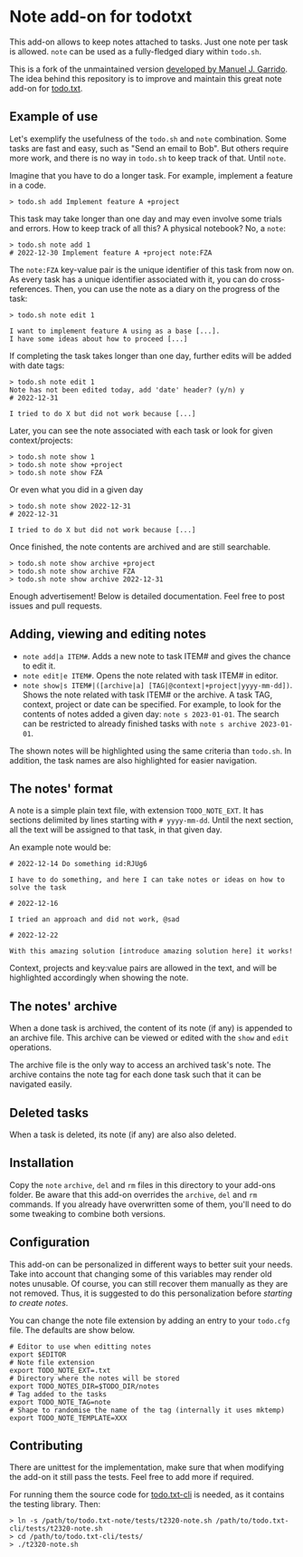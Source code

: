 # Note add-on for todotxt

This add-on allows to keep notes attached to tasks. Just one note per task is allowed.
`note` can be used as a fully-fledged diary within `todo.sh`.

This is a fork of the unmaintained version [developed by Manuel J. Garrido](https://github.com/mgarrido/todo.txt-cli/tree/note/todo.actions.d).
The idea behind this repository is to improve and maintain this great note add-on for [todo.txt](https://todotxt.org).

## Example of use

Let's exemplify the usefulness of the `todo.sh` and `note` combination.
Some tasks are fast and easy, such as "Send an email to Bob".
But others require more work, and there is no way in `todo.sh` to keep track of that. Until `note`.

Imagine that you have to do a longer task. For example, implement a feature in a code.
```
> todo.sh add Implement feature A +project
```
This task may take longer than one day and may even involve some trials and errors.
How to keep track of all this? A physical notebook? No, a `note`:
```
> todo.sh note add 1
# 2022-12-30 Implement feature A +project note:FZA
```
The `note:FZA` key-value pair is the unique identifier of this task from now on.
As every task has a unique identifier associated with it, you can do cross-references.
Then, you can use the note as a diary on the progress of the task:
```
> todo.sh note edit 1

I want to implement feature A using as a base [...].
I have some ideas about how to proceed [...]
```

If completing the task takes longer than one day, further edits will be added with date tags:
```
> todo.sh note edit 1
Note has not been edited today, add 'date' header? (y/n) y
# 2022-12-31

I tried to do X but did not work because [...]
```

Later, you can see the note associated with each task or look for given context/projects:
```
> todo.sh note show 1
> todo.sh note show +project
> todo.sh note show FZA
```
Or even what you did in a given day
```
> todo.sh note show 2022-12-31
# 2022-12-31

I tried to do X but did not work because [...]
```

Once finished, the note contents are archived and are still searchable.
```
> todo.sh note show archive +project
> todo.sh note show archive FZA
> todo.sh note show archive 2022-12-31
```

Enough advertisement! Below is detailed documentation.
Feel free to post issues and pull requests.

## Adding, viewing and editing notes

* `note add|a ITEM#`. Adds a new note to task ITEM# and gives the chance to edit it.
* `note edit|e ITEM#`. Opens the note related with task ITEM# in editor.
* `note show|s ITEM#|([archive|a] [TAG|@context|+project|yyyy-mm-dd])`. Shows the note related with task ITEM# or the archive.
  A task TAG, context, project or date can be specified. For example, to look for the contents of notes added a given day: `note s 2023-01-01`.
  The search can be restricted to already finished tasks with `note s archive 2023-01-01`.

The shown notes will be highlighted using the same criteria than `todo.sh`.
In addition, the task names are also highlighted for easier navigation.

## The notes' format

A note is a simple plain text file, with extension `TODO_NOTE_EXT`.
It has sections delimited by lines starting with `# yyyy-mm-dd`.
Until the next section, all the text will be assigned to that task, in that given day.

An example note would be:
```
# 2022-12-14 Do something id:RJUg6

I have to do something, and here I can take notes or ideas on how to solve the task

# 2022-12-16

I tried an approach and did not work, @sad

# 2022-12-22

With this amazing solution [introduce amazing solution here] it works!
```

Context, projects and key:value pairs are allowed in the text, and will be highlighted accordingly when showing the note.

## The notes' archive

When a done task is archived, the content of its note (if any) is appended to an archive file.
This archive can be viewed or edited with the `show` and `edit` operations.

The archive file is the only way to access an archived task's note.
The archive contains the note tag for each done task such that it can be navigated easily.

## Deleted tasks

When a task is deleted, its note (if any) are also also deleted.

## Installation

Copy the `note` `archive`, `del` and `rm` files in this directory to your add-ons folder.
Be aware that this add-on overrides the `archive`, `del` and `rm` commands.
If you already have overwritten some of them, you'll need to do some tweaking to combine both versions.

## Configuration

This add-on can be personalized in different ways to better suit your needs.
Take into account that changing some of this variables may render old notes unusable.
Of course, you can still recover them manually as they are not removed.
Thus, it is suggested to do this personalization before *starting to create notes*.

You can change the note file extension by adding an entry to your `todo.cfg` file.
The defaults are show below.

```
# Editor to use when editting notes
export $EDITOR
# Note file extension
export TODO_NOTE_EXT=.txt
# Directory where the notes will be stored
export TODO_NOTES_DIR=$TODO_DIR/notes
# Tag added to the tasks
export TODO_NOTE_TAG=note
# Shape to randomise the name of the tag (internally it uses mktemp)
export TODO_NOTE_TEMPLATE=XXX
```

## Contributing

There are unittest for the implementation, make sure that when modifying the add-on it still pass the tests.
Feel free to add more if required.

For running them the source code for [todo.txt-cli](https://github.com/todotxt/todo.txt-cli) is needed, as it contains the
testing library.
Then:
```
> ln -s /path/to/todo.txt-note/tests/t2320-note.sh /path/to/todo.txt-cli/tests/t2320-note.sh
> cd /path/to/todo.txt-cli/tests/
> ./t2320-note.sh
```

